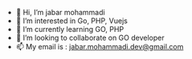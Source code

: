 - 👋 Hi, I’m jabar mohammadi
- 👀 I’m interested in Go, PHP, Vuejs
- 🌱 I’m currently learning GO, PHP
- 💞️ I’m looking to collaborate on GO developer
- 📫 My email is : jabar.mohammadi.dev@gmail.com

<!---
jackei1989/jackei1989 is a ✨ special ✨ repository because its `README.md` (this file) appears on your GitHub profile.
You can click the Preview link to take a look at your changes.
--->
